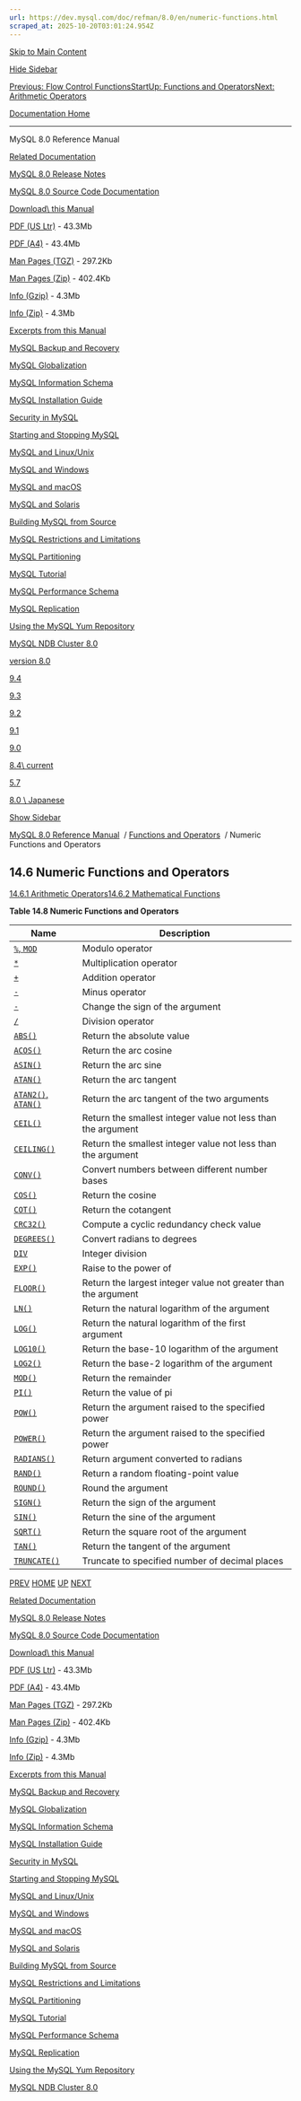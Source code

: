 ```yaml
---
url: https://dev.mysql.com/doc/refman/8.0/en/numeric-functions.html
scraped_at: 2025-10-20T03:01:24.954Z
---
```


[Skip to Main Content](https://dev.mysql.com/doc/refman/8.0/en/numeric-functions.html#main)

[Hide Sidebar](https://dev.mysql.com/doc/refman/8.0/en/numeric-functions.html "Hide Sidebar")

[Previous: Flow Control Functions](https://dev.mysql.com/doc/refman/8.0/en/flow-control-functions.html "Previous: Flow Control Functions")[Start](https://dev.mysql.com/doc/refman/8.0/en/index.html "Start")[Up: Functions and Operators](https://dev.mysql.com/doc/refman/8.0/en/functions.html "Up: Functions and Operators")[Next: Arithmetic Operators](https://dev.mysql.com/doc/refman/8.0/en/arithmetic-functions.html "Next: Arithmetic Operators")

[Documentation Home](https://dev.mysql.com/doc/)

* * *

MySQL 8.0 Reference Manual

[Related Documentation](https://dev.mysql.com/doc/refman/8.0/en/numeric-functions.html)

[MySQL 8.0 Release Notes](https://dev.mysql.com/doc/relnotes/mysql/8.0/en/)

[MySQL 8.0 Source Code Documentation](https://dev.mysql.com/doc/dev/mysql-server/latest/)

[Download\\
this Manual](https://dev.mysql.com/doc/refman/8.0/en/numeric-functions.html)

[PDF (US Ltr)](https://downloads.mysql.com/docs/refman-8.0-en.pdf)
\- 43.3Mb

[PDF (A4)](https://downloads.mysql.com/docs/refman-8.0-en.a4.pdf)
\- 43.4Mb

[Man Pages (TGZ)](https://downloads.mysql.com/docs/refman-8.0-en.man-gpl.tar.gz)
\- 297.2Kb

[Man Pages (Zip)](https://downloads.mysql.com/docs/refman-8.0-en.man-gpl.zip)
\- 402.4Kb

[Info (Gzip)](https://downloads.mysql.com/docs/mysql-8.0.info.gz)
\- 4.3Mb

[Info (Zip)](https://downloads.mysql.com/docs/mysql-8.0.info.zip)
\- 4.3Mb

[Excerpts from this Manual](https://dev.mysql.com/doc/refman/8.0/en/numeric-functions.html)

[MySQL Backup and Recovery](https://dev.mysql.com/doc/mysql-backup-excerpt/8.0/en/)

[MySQL Globalization](https://dev.mysql.com/doc/mysql-g11n-excerpt/8.0/en/)

[MySQL Information Schema](https://dev.mysql.com/doc/mysql-infoschema-excerpt/8.0/en/)

[MySQL Installation Guide](https://dev.mysql.com/doc/mysql-installation-excerpt/8.0/en/)

[Security in MySQL](https://dev.mysql.com/doc/mysql-security-excerpt/8.0/en/)

[Starting and Stopping MySQL](https://dev.mysql.com/doc/mysql-startstop-excerpt/8.0/en/)

[MySQL and Linux/Unix](https://dev.mysql.com/doc/mysql-linuxunix-excerpt/8.0/en/)

[MySQL and Windows](https://dev.mysql.com/doc/mysql-windows-excerpt/8.0/en/)

[MySQL and macOS](https://dev.mysql.com/doc/mysql-macos-excerpt/8.0/en/)

[MySQL and Solaris](https://dev.mysql.com/doc/mysql-solaris-excerpt/8.0/en/)

[Building MySQL from Source](https://dev.mysql.com/doc/mysql-sourcebuild-excerpt/8.0/en/)

[MySQL Restrictions and Limitations](https://dev.mysql.com/doc/mysql-reslimits-excerpt/8.0/en/)

[MySQL Partitioning](https://dev.mysql.com/doc/mysql-partitioning-excerpt/8.0/en/)

[MySQL Tutorial](https://dev.mysql.com/doc/mysql-tutorial-excerpt/8.0/en/)

[MySQL Performance Schema](https://dev.mysql.com/doc/mysql-perfschema-excerpt/8.0/en/)

[MySQL Replication](https://dev.mysql.com/doc/mysql-replication-excerpt/8.0/en/)

[Using the MySQL Yum Repository](https://dev.mysql.com/doc/mysql-repo-excerpt/8.0/en/)

[MySQL NDB Cluster 8.0](https://dev.mysql.com/doc/mysql-cluster-excerpt/8.0/en/)

[version 8.0](https://dev.mysql.com/doc/refman/8.0/en/numeric-functions.html)

[9.4](https://dev.mysql.com/doc/refman/9.4/en/numeric-functions.html)

[9.3](https://dev.mysql.com/doc/refman/9.3/en/numeric-functions.html)

[9.2](https://dev.mysql.com/doc/refman/9.2/en/numeric-functions.html)

[9.1](https://dev.mysql.com/doc/refman/9.1/en/numeric-functions.html)

[9.0](https://dev.mysql.com/doc/refman/9.0/en/numeric-functions.html)

[8.4\\
current](https://dev.mysql.com/doc/refman/8.4/en/numeric-functions.html)

[5.7](https://dev.mysql.com/doc/refman/5.7/en/numeric-functions.html)

[8.0 \\
Japanese](https://dev.mysql.com/doc/refman/8.0/ja/numeric-functions.html)

[Show Sidebar](https://dev.mysql.com/doc/refman/8.0/en/numeric-functions.html "Show Sidebar")

[MySQL 8.0 Reference Manual](https://dev.mysql.com/doc/refman/8.0/en/)  /
[Functions and Operators](https://dev.mysql.com/doc/refman/8.0/en/functions.html)  /
Numeric Functions and Operators


## 14.6 Numeric Functions and Operators

[14.6.1 Arithmetic Operators](https://dev.mysql.com/doc/refman/8.0/en/arithmetic-functions.html)[14.6.2 Mathematical Functions](https://dev.mysql.com/doc/refman/8.0/en/mathematical-functions.html)

**Table 14.8 Numeric Functions and Operators**

| Name | Description |
| --- | --- |
| [`%`, `MOD`](https://dev.mysql.com/doc/refman/8.0/en/arithmetic-functions.html#operator_mod) | Modulo operator |
| [`*`](https://dev.mysql.com/doc/refman/8.0/en/arithmetic-functions.html#operator_times) | Multiplication operator |
| [`+`](https://dev.mysql.com/doc/refman/8.0/en/arithmetic-functions.html#operator_plus) | Addition operator |
| [`-`](https://dev.mysql.com/doc/refman/8.0/en/arithmetic-functions.html#operator_minus) | Minus operator |
| [`-`](https://dev.mysql.com/doc/refman/8.0/en/arithmetic-functions.html#operator_unary-minus) | Change the sign of the argument |
| [`/`](https://dev.mysql.com/doc/refman/8.0/en/arithmetic-functions.html#operator_divide) | Division operator |
| [`ABS()`](https://dev.mysql.com/doc/refman/8.0/en/mathematical-functions.html#function_abs) | Return the absolute value |
| [`ACOS()`](https://dev.mysql.com/doc/refman/8.0/en/mathematical-functions.html#function_acos) | Return the arc cosine |
| [`ASIN()`](https://dev.mysql.com/doc/refman/8.0/en/mathematical-functions.html#function_asin) | Return the arc sine |
| [`ATAN()`](https://dev.mysql.com/doc/refman/8.0/en/mathematical-functions.html#function_atan) | Return the arc tangent |
| [`ATAN2()`, `ATAN()`](https://dev.mysql.com/doc/refman/8.0/en/mathematical-functions.html#function_atan2) | Return the arc tangent of the two arguments |
| [`CEIL()`](https://dev.mysql.com/doc/refman/8.0/en/mathematical-functions.html#function_ceil) | Return the smallest integer value not less than the argument |
| [`CEILING()`](https://dev.mysql.com/doc/refman/8.0/en/mathematical-functions.html#function_ceiling) | Return the smallest integer value not less than the argument |
| [`CONV()`](https://dev.mysql.com/doc/refman/8.0/en/mathematical-functions.html#function_conv) | Convert numbers between different number bases |
| [`COS()`](https://dev.mysql.com/doc/refman/8.0/en/mathematical-functions.html#function_cos) | Return the cosine |
| [`COT()`](https://dev.mysql.com/doc/refman/8.0/en/mathematical-functions.html#function_cot) | Return the cotangent |
| [`CRC32()`](https://dev.mysql.com/doc/refman/8.0/en/mathematical-functions.html#function_crc32) | Compute a cyclic redundancy check value |
| [`DEGREES()`](https://dev.mysql.com/doc/refman/8.0/en/mathematical-functions.html#function_degrees) | Convert radians to degrees |
| [`DIV`](https://dev.mysql.com/doc/refman/8.0/en/arithmetic-functions.html#operator_div) | Integer division |
| [`EXP()`](https://dev.mysql.com/doc/refman/8.0/en/mathematical-functions.html#function_exp) | Raise to the power of |
| [`FLOOR()`](https://dev.mysql.com/doc/refman/8.0/en/mathematical-functions.html#function_floor) | Return the largest integer value not greater than the argument |
| [`LN()`](https://dev.mysql.com/doc/refman/8.0/en/mathematical-functions.html#function_ln) | Return the natural logarithm of the argument |
| [`LOG()`](https://dev.mysql.com/doc/refman/8.0/en/mathematical-functions.html#function_log) | Return the natural logarithm of the first argument |
| [`LOG10()`](https://dev.mysql.com/doc/refman/8.0/en/mathematical-functions.html#function_log10) | Return the base-10 logarithm of the argument |
| [`LOG2()`](https://dev.mysql.com/doc/refman/8.0/en/mathematical-functions.html#function_log2) | Return the base-2 logarithm of the argument |
| [`MOD()`](https://dev.mysql.com/doc/refman/8.0/en/mathematical-functions.html#function_mod) | Return the remainder |
| [`PI()`](https://dev.mysql.com/doc/refman/8.0/en/mathematical-functions.html#function_pi) | Return the value of pi |
| [`POW()`](https://dev.mysql.com/doc/refman/8.0/en/mathematical-functions.html#function_pow) | Return the argument raised to the specified power |
| [`POWER()`](https://dev.mysql.com/doc/refman/8.0/en/mathematical-functions.html#function_power) | Return the argument raised to the specified power |
| [`RADIANS()`](https://dev.mysql.com/doc/refman/8.0/en/mathematical-functions.html#function_radians) | Return argument converted to radians |
| [`RAND()`](https://dev.mysql.com/doc/refman/8.0/en/mathematical-functions.html#function_rand) | Return a random floating-point value |
| [`ROUND()`](https://dev.mysql.com/doc/refman/8.0/en/mathematical-functions.html#function_round) | Round the argument |
| [`SIGN()`](https://dev.mysql.com/doc/refman/8.0/en/mathematical-functions.html#function_sign) | Return the sign of the argument |
| [`SIN()`](https://dev.mysql.com/doc/refman/8.0/en/mathematical-functions.html#function_sin) | Return the sine of the argument |
| [`SQRT()`](https://dev.mysql.com/doc/refman/8.0/en/mathematical-functions.html#function_sqrt) | Return the square root of the argument |
| [`TAN()`](https://dev.mysql.com/doc/refman/8.0/en/mathematical-functions.html#function_tan) | Return the tangent of the argument |
| [`TRUNCATE()`](https://dev.mysql.com/doc/refman/8.0/en/mathematical-functions.html#function_truncate) | Truncate to specified number of decimal places |

[PREV](https://dev.mysql.com/doc/refman/8.0/en/flow-control-functions.html "Previous: Flow Control Functions") [HOME](https://dev.mysql.com/doc/refman/8.0/en/index.html "Start") [UP](https://dev.mysql.com/doc/refman/8.0/en/functions.html "Up: Functions and Operators") [NEXT](https://dev.mysql.com/doc/refman/8.0/en/arithmetic-functions.html "Next: Arithmetic Operators")

[Related Documentation](https://dev.mysql.com/doc/refman/8.0/en/numeric-functions.html)

[MySQL 8.0 Release Notes](https://dev.mysql.com/doc/relnotes/mysql/8.0/en/)

[MySQL 8.0 Source Code Documentation](https://dev.mysql.com/doc/dev/mysql-server/latest/)

[Download\\
this Manual](https://dev.mysql.com/doc/refman/8.0/en/numeric-functions.html)

[PDF (US Ltr)](https://downloads.mysql.com/docs/refman-8.0-en.pdf)
\- 43.3Mb

[PDF (A4)](https://downloads.mysql.com/docs/refman-8.0-en.a4.pdf)
\- 43.4Mb

[Man Pages (TGZ)](https://downloads.mysql.com/docs/refman-8.0-en.man-gpl.tar.gz)
\- 297.2Kb

[Man Pages (Zip)](https://downloads.mysql.com/docs/refman-8.0-en.man-gpl.zip)
\- 402.4Kb

[Info (Gzip)](https://downloads.mysql.com/docs/mysql-8.0.info.gz)
\- 4.3Mb

[Info (Zip)](https://downloads.mysql.com/docs/mysql-8.0.info.zip)
\- 4.3Mb

[Excerpts from this Manual](https://dev.mysql.com/doc/refman/8.0/en/numeric-functions.html)

[MySQL Backup and Recovery](https://dev.mysql.com/doc/mysql-backup-excerpt/8.0/en/)

[MySQL Globalization](https://dev.mysql.com/doc/mysql-g11n-excerpt/8.0/en/)

[MySQL Information Schema](https://dev.mysql.com/doc/mysql-infoschema-excerpt/8.0/en/)

[MySQL Installation Guide](https://dev.mysql.com/doc/mysql-installation-excerpt/8.0/en/)

[Security in MySQL](https://dev.mysql.com/doc/mysql-security-excerpt/8.0/en/)

[Starting and Stopping MySQL](https://dev.mysql.com/doc/mysql-startstop-excerpt/8.0/en/)

[MySQL and Linux/Unix](https://dev.mysql.com/doc/mysql-linuxunix-excerpt/8.0/en/)

[MySQL and Windows](https://dev.mysql.com/doc/mysql-windows-excerpt/8.0/en/)

[MySQL and macOS](https://dev.mysql.com/doc/mysql-macos-excerpt/8.0/en/)

[MySQL and Solaris](https://dev.mysql.com/doc/mysql-solaris-excerpt/8.0/en/)

[Building MySQL from Source](https://dev.mysql.com/doc/mysql-sourcebuild-excerpt/8.0/en/)

[MySQL Restrictions and Limitations](https://dev.mysql.com/doc/mysql-reslimits-excerpt/8.0/en/)

[MySQL Partitioning](https://dev.mysql.com/doc/mysql-partitioning-excerpt/8.0/en/)

[MySQL Tutorial](https://dev.mysql.com/doc/mysql-tutorial-excerpt/8.0/en/)

[MySQL Performance Schema](https://dev.mysql.com/doc/mysql-perfschema-excerpt/8.0/en/)

[MySQL Replication](https://dev.mysql.com/doc/mysql-replication-excerpt/8.0/en/)

[Using the MySQL Yum Repository](https://dev.mysql.com/doc/mysql-repo-excerpt/8.0/en/)

[MySQL NDB Cluster 8.0](https://dev.mysql.com/doc/mysql-cluster-excerpt/8.0/en/)